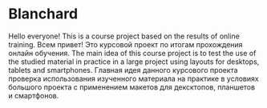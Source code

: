 # Blanchard
Hello everyone! This is a course project based on the results of online training.
Всем привет! Это курсовой проект по итогам прохождения онлайн обучения.
The main idea of this course project is to test the use of the studied material in practice in a large project using layouts for desktops, tablets and smartphones.
Главная идея данного курсового проекта проверка использования изученного материала на практике в условиях большого проекта с применением макетов для дексктопов, планшетов и смартфонов.